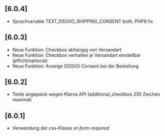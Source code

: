 ## [6.0.4]
- Sprachvariable TEXT_DSGVO_SHIPPING_CONSENT both, PHP8 fix

## [6.0.3]
- Neue Funktion: Checkbox abhängig von Versandart
- Neue Funktion: Checkbox verhalten je Versandart einstellbar (pflicht/optional)
- Neue Funktion: Anzeige DGSVO Consent bei der Bestellung

## [6.0.2]
- Texte angepasst wegen Klarna API (additional_checkbox 255 Zeichen maximal)

## [6.0.1]
- Verwendung der css-Klasse *xt-form-required*
